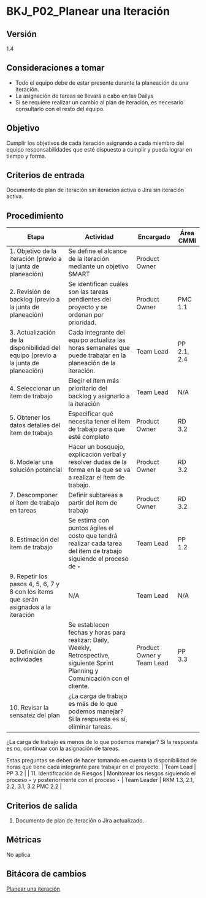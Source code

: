 # BKJ_P02_Planear una Iteración

## Versión

1.4

## Consideraciones a tomar[](https://ace-software-development.github.io/Manual-de-Operaciones/docs/BlackJack/Procesos/P02_Plan%20De%20Iteraci%C3%B3n#consideraciones-a-tomar)

- Todo el equipo debe de estar presente durante la planeación de una iteración.
- La asignación de tareas se llevará a cabo en las Dailys
- Si se requiere realizar un cambio al plan de iteración, es necesario consultarlo con el resto del equipo.

## Objetivo[](https://ace-software-development.github.io/Manual-de-Operaciones/docs/BlackJack/Procesos/P02_Plan%20De%20Iteraci%C3%B3n#objetivo)

Cumplir los objetivos de cada iteración asignando a cada miembro del equipo responsabilidades que esté dispuesto a cumplir y pueda lograr en tiempo y forma.

## Criterios de entrada[](https://ace-software-development.github.io/Manual-de-Operaciones/docs/BlackJack/Procesos/P02_Plan%20De%20Iteraci%C3%B3n#criterios-de-entrada)

Documento de plan de iteración sin iteración activa o Jira sin iteración activa.

## Procedimiento[](https://ace-software-development.github.io/Manual-de-Operaciones/docs/BlackJack/Procesos/P02_Plan%20De%20Iteraci%C3%B3n#procedimiento)

| Etapa | Actividad | Encargado | Área CMMI |
| --- | --- | --- | --- |
| 1. Objetivo de la iteración (previo a la junta de planeación) | Se define el alcance de la iteración mediante un objetivo SMART | Product Owner |  |
| 2. Revisión de backlog (previo a la junta de planeación) | Se identifican cuáles son las tareas pendientes del proyecto y se ordenan por prioridad. | Product Owner | PMC 1.1 |
| 3. Actualización de la disponibilidad del equipo (previo a la junta de planeación) | Cada integrante del equipo actualiza las horas semanales que puede trabajar en la planeación de la iteración. | Team Lead | PP 2.1, 2.4 |
| 4. Seleccionar un ítem de trabajo | Elegir el ítem más prioritario del backlog y asignarlo a la iteración | Team Lead | N/A |
| 5. Obtener los datos detalles del ítem de trabajo | Especificar qué necesita tener el ítem de trabajo para que esté completo | Product Owner | RD 3.2 |
| 6. Modelar una solución potencial | Hacer un bosquejo, explicación verbal y resolver dudas de la forma en la que se va a realizar el ítem de trabajo. | Product Owner | RD 3.2 |
| 7. Descomponer el ítem de trabajo en tareas | Definir subtareas a partir del ítem de trabajo | Product Owner | RD 3.2 |
| 8. Estimación del ítem de trabajo | Se estima con puntos ágiles el costo que tendrá realizar cada tarea del item de trabajo siguiendo el proceso de ‣  | Team Lead | PP 1.2 |
| 9. Repetir los pasos 4, 5, 6, 7 y 8 con los items que serán asignados a la iteración | N/A | Team Lead | N/A |
| 9. Definición de actividades | Se establecen fechas y horas para realizar: Daily, Weekly, Retrospective, siguiente Sprint Planning y Comunicación con el cliente. | Product Owner y Team Lead | PP 3.3 |
| 10.  Revisar la sensatez del plan | ¿La carga de trabajo es más de lo que podemos manejar? Si la respuesta es sí, eliminar tareas.

¿La carga de trabajo es menos de lo que podemos manejar? Si la respuesta es no, continuar con la asignación de tareas.

Estas preguntas se deben de hacer tomando en cuenta la disponibilidad de horas que tiene cada integrante para trabajar en el proyecto. | Team Lead | PP 3.2 |
| 11. Identificación de Riesgos | Monitorear los riesgos siguiendo el proceso ‣ y posteriormente con el proceso ‣  | Team Leader | RKM 1.3, 2.1, 2.2, 3.1, 3.2
PMC 2.2 |

## Criterios de salida[](https://ace-software-development.github.io/Manual-de-Operaciones/docs/BlackJack/Procesos/P02_Plan%20De%20Iteraci%C3%B3n#criterios-de-salida)

1) Documento de plan de iteración o Jira actualizado.

## Métricas[](https://ace-software-development.github.io/Manual-de-Operaciones/docs/BlackJack/Procesos/P02_Plan%20De%20Iteraci%C3%B3n#m%C3%A9tricas)

No aplica.

## Bitácora de cambios

[Planear una iteración](BKJ_P02_Planear%20una%20Iteracio%CC%81n%2052dfc22ac0cc4568a9b28eba9728d95b/Planear%20una%20iteracio%CC%81n%2012c4ace4f213400595b51337d6e17e99.csv)